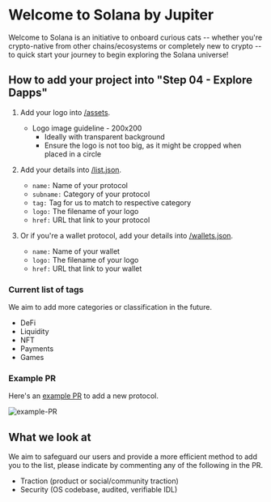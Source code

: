 # Welcome to Solana by Jupiter

Welcome to Solana is an initiative to onboard curious cats -- whether you're 
crypto-native from other chains/ecosystems or completely new to crypto -- to 
quick start your journey to begin exploring the Solana universe!

## How to add your project into "Step 04 - Explore Dapps"

1. Add your logo into [/assets](https://github.com/jup-ag/welcome-partners/tree/main/assets).
   - Logo image guideline - 200x200
       - Ideally with transparent background
       - Ensure the logo is not too big, as it might be cropped when placed in a circle

2. Add your details into [/list.json](https://github.com/jup-ag/welcome-partners/blob/main/list.json).
   - `name:` Name of your protocol
   - `subname:` Category of your protocol
   - `tag:` Tag for us to match to respective category
   - `logo:` The filename of your logo
   - `href:` URL that link to your protocol
   
3. Or if you're a wallet protocol, add your details into [/wallets.json](https://github.com/jup-ag/welcome-partners/blob/main/wallets.json).
   - `name:` Name of your wallet
   - `logo:` The filename of your logo
   - `href:` URL that link to your wallet
  
### Current list of tags
We aim to add more categories or classification in the future.
- DeFi
- Liquidity
- NFT
- Payments
- Games

### Example PR
Here's an [example PR](https://github.com/jup-ag/welcome-partners/pull/3) to add a new protocol.

![example-PR](/assets/welcometosolana1.jpg)

## What we look at
We aim to safeguard our users and provide a more efficient method to add you to the list, please indicate by commenting any of the following in the PR.
- Traction (product or social/community traction)
- Security (OS codebase, audited, verifiable IDL)
